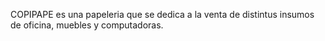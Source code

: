COPIPAPE es una papeleria que se dedica a la venta de distintus insumos de oficina, muebles y computadoras. 
